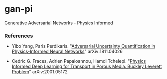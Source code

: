 # gan-pi
Generative Adversarial Networks - Physics Informed

### References

  - Yibo Yang, Paris Perdikaris. "[Adversarial Uncertainty Quantification in Physics-Informed Neural Networks](https://arxiv.org/abs/1811.04026)" arXiv:1811.04026

  - Cedric G. Fraces, Adrien Papaioannou, Hamdi Tchelepi. "[Physics Informed Deep Learning for Transport in Porous Media. Buckley Leverett Problem](https://arxiv.org/abs/2001.05172)" arXiv:2001.05172

